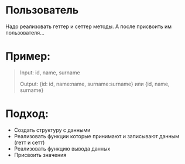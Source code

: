 # Пользователь
  Надо реализовать геттер и сеттер методы. А после присвоить им пользователя...
# Пример:
> Input: id, name, surname
> 
> Output: {id: id, name:name, surname:surname} или {id, name, surname}
# Подход:
* Создать структуру с данными
* Реализовать функции которые принимают и записывают данным (гетт и сетт)
* Реализовать функцию вывода данных
* Присвоить значения
